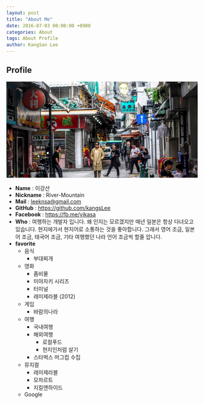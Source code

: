 ```yaml
---
layout: post
title: "About Me"
date: 2016-07-03 00:00:00 +0900
categories: About
tags: About Profile
author: KangSan Lee
---
```


## Profile

![](../assets/images/felicidade.png)

- **Name** : 이강산
- **Nickname** : River-Mountain
- **Mail** : leeknsa@gmail.com
- **GitHub** : https://github.com/kangsLee 
- **Facebook** : https://fb.me/yikasa
- **Who** : 여행하는 개발자 입니다. 왜 인지는 모르겠지만 매년 일본은 항상 다녀오고 있습니다. 현지에가서 현지어로 소통하는 것을 좋아합니다. 그래서 영어 조금, 일본어 조금, 태국어 조금, 기타 여행했던 나라 언어 조금씩 할줄 압니다.
- **favorite**
    * 음식
        * 부대찌개
    * 영화
        * 좀비물
        * 미야자키 시리즈
        * 터미널
        * 레미제라블 (2012)
    * 게임
        * 바람의나라
    * 여행
        * 국내여행
        * 해외여행
            * 로컬푸드
            * 현지인처럼 살기
        * 스타벅스 머그컵 수집
    * 뮤지컬
        * 레미제라블
        * 모차르트
        * 지킬앤하이드
    * Google